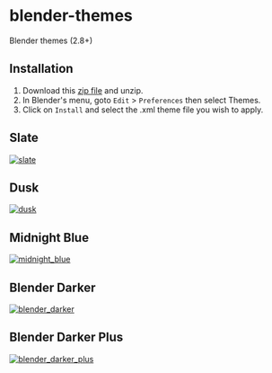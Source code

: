 # blender-themes

Blender themes (2.8+)

## Installation

1. Download this [zip file](https://github.com/williamchange/blender-themes/archive/master.zip) and unzip.
2. In Blender's menu, goto `Edit` > `Preferences` then select Themes.
3. Click on `Install` and select the .xml theme file you wish to apply.

## Slate

[![slate](https://github.com/williamchange/blender-themes/assets/830253/9be80741-3166-444b-9538-0935f6daad55)](https://github.com/williamchange/blender-themes/blob/master/themes/Slate.xml)

## Dusk

[![dusk](https://github.com/williamchange/blender-themes/assets/830253/cbadc8b5-5ccd-4404-bd33-aa31fb4698db)](https://github.com/williamchange/blender-themes/blob/master/themes/Dusk.xml)

## Midnight Blue

[![midnight_blue](https://github.com/williamchange/blender-themes/assets/830253/248d8429-b77b-44b4-9772-95c8b5095335)](https://github.com/williamchange/blender-themes/blob/master/themes/Midnight_Blue.xml)

## Blender Darker

[![blender_darker](https://github.com/williamchange/blender-themes/assets/830253/b95f6199-98c6-4c89-9f3f-31fdf2aeb222)](https://github.com/williamchange/blender-themes/blob/master/themes/Blender_Darker.xml)

## Blender Darker Plus

[![blender_darker_plus](https://github.com/williamchange/blender-themes/assets/830253/f5bacf1a-976e-4a4c-a456-74a4e978c4cd)](https://github.com/williamchange/blender-themes/blob/master/themes/Blender_Darker_Plus.xml)
